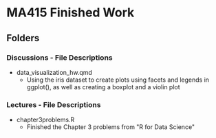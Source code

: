 # MA415 Finished Work

## Folders
### Discussions - File Descriptions
* data_visualization_hw.qmd
  * Using the iris dataset to create plots using facets and legends in ggplot(), as well as creating a boxplot and a violin plot

### Lectures - File Descriptions
* chapter3problems.R
  * Finished the Chapter 3 problems from "R for Data Science"
